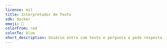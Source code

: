 ```yaml
---
license: mit
title: Interpretador de Texto
sdk: docker
emoji: 🚀
colorFrom: red
colorTo: blue
short_description: Usuário entra com texto e pergunta e pede resposta
---
```

